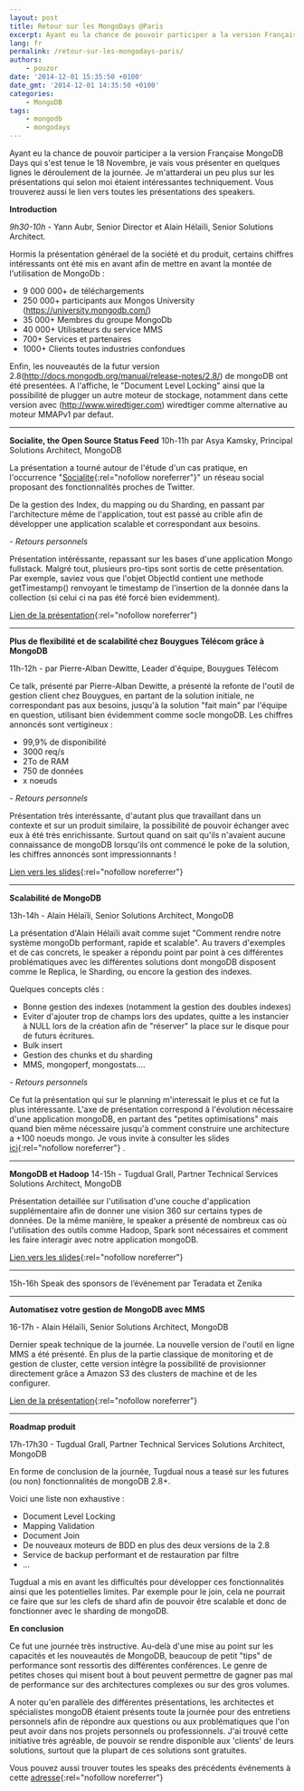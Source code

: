 ```yaml
---
layout: post
title: Retour sur les MongoDays @Paris
excerpt: Ayant eu la chance de pouvoir participer a la version Française MongoDB Days qui s'est tenue le 18 Novembre, je vais vous présenter en quelques lignes le déroulement de la journée. Je m'attarderai un peu plus sur les présentations qui selon moi étaient intéressantes techniquement. Vous trouverez aussi le lien vers toutes les présentations des speakers.
lang: fr
permalink: /retour-sur-les-mongodays-paris/
authors:
    - pouzor
date: '2014-12-01 15:35:50 +0100'
date_gmt: '2014-12-01 14:35:50 +0100'
categories:
    - MongoDB
tags:
    - mongodb
    - mongodays
---
```


Ayant eu la chance de pouvoir participer a la version Française MongoDB Days qui s'est tenue le 18 Novembre, je vais vous présenter en quelques lignes le déroulement de la journée. Je m'attarderai un peu plus sur les présentations qui selon moi étaient intéressantes techniquement. Vous trouverez aussi le lien vers toutes les présentations des speakers.

**Introduction**

*9h30-10h -* Yann Aubr, Senior Director et Alain Hélaïli, Senior Solutions Architect.

Hormis la présentation générael de la société et du produit, certains chiffres intéressants ont été mis en avant afin de mettre en avant la montée de l'utilisation de MongoDb :

- 9 000 000+ de téléchargements
- 250 000+ participants aux Mongos University (https://university.mongodb.com/)
- 35 000+ Membres du groupe MongoDb
- 40 000+ Utilisateurs du service MMS
- 700+ Services et partenaires
- 1000+ Clients toutes industries confondues

Enfin, les nouveautés de la futur version 2.8(http://docs.mongodb.org/manual/release-notes/2.8/) de mongoDB ont été presentées. A l'affiche, le "Document Level Locking" ainsi que la possibilité de plugger un autre moteur de stockage, notamment dans cette version avec (http://www.wiredtiger.com) wiredtiger comme alternative au moteur MMAPv1 par defaut.

------------------------------------------------------------------------

**Socialite, the Open Source Status Feed**
10h-11h par Asya Kamsky, Principal Solutions Architect, MongoDB

La présentation a tourné autour de l'étude d'un cas pratique, en l'occurrence "[Socialite](https://github.com/10gen-labs/socialite){:rel="nofollow noreferrer"}" un réseau social proposant des fonctionnalités proches de Twitter.

De la gestion des Index, du mapping ou du Sharding, en passant par l'architecture même de l'application, tout est passé au crible afin de développer une application scalable et correspondant aux besoins.

*- Retours personnels*

Présentation intéréssante, repassant sur les bases d'une application Mongo fullstack. Malgré tout, plusieurs pro-tips sont sortis de cette présentation.
Par exemple, saviez vous que l'objet ObjectId contient une methode getTimestamp() renvoyant le timestamp de l'insertion de la donnée dans la collection (si celui ci na pas été forcé bien evidemment).

[Lien de la présentation](http://fr.slideshare.net/mongodb/socialite-the-open-source-status-feed){:rel="nofollow noreferrer"}

------------------------------------------------------------------------

**Plus de flexibilité et de scalabilité chez Bouygues Télécom grâce à MongoDB**

11h-12h -  par Pierre-Alban Dewitte, Leader d'équipe, Bouygues Télécom

Ce talk, présenté par Pierre-Alban Dewitte, a présenté la refonte de l'outil de gestion client chez Bouygues, en partant de la solution initiale, ne correspondant pas aux besoins, jusqu'à la solution "fait main" par l'équipe en question, utilisant bien évidemment comme socle mongoDB. Les chiffres annoncés sont vertigineux :

- 99,9% de disponibilité
- 3000 req/s
- 2To de RAM
- 750 de données
- x noeuds

*- Retours personnels*

Présentation très interéssante, d'autant plus que travaillant dans un contexte et sur un produit similaire, la possibilité de pouvoir échanger avec eux à été très enrichissante. Surtout quand on sait qu'ils n'avaient aucune connaissance de mongoDB lorsqu'ils ont commencé le poke de la solution, les chiffres annoncés sont impressionnants !

[Lien vers les slides](http://fr.slideshare.net/mongodb/plus-de-flexibilit-et-de-scalabilit-chez-bouygues-tlcom-grce-mongodb){:rel="nofollow noreferrer"}

------------------------------------------------------------------------



**Scalabilité de MongoDB**

13h-14h - Alain Hélaïli, Senior Solutions Architect, MongoDB

La présentation d'Alain Hélaïli avait comme sujet "Comment rendre notre système mongoDb performant, rapide et scalable". Au travers d'exemples et de cas concrets, le speaker a répondu point par point à ces différentes problématiques avec les différentes solutions dont mongoDB disposent comme le Replica, le Sharding, ou encore la gestion des indexes.

Quelques concepts clés :

-   Bonne gestion des indexes (notamment la gestion des doubles indexes)
-   Eviter d'ajouter trop de champs lors des updates, quitte a les instancier à NULL lors de la création afin de "réserver" la place sur le disque pour de futurs écritures.
-   Bulk insert
-   Gestion des chunks et du sharding
-   MMS, mongoperf, mongostats....



*- Retours personnels*

Ce fut la présentation qui sur le planning m'interessait le plus et ce fut la plus intéressante. L'axe de présentation correspond à l'évolution nécessaire d'une application mongoDB, en partant des "petites optimisations" mais quand bien même nécessaire jusqu'à comment construire une architecture a +100 noeuds mongo. Je vous invite à consulter les slides [ici](http://fr.slideshare.net/mongodb/scalabilit-de-mongodb){:rel="nofollow noreferrer"} .



------------------------------------------------------------------------

**MongoDB et Hadoop**
14-15h - Tugdual Grall, Partner Technical Services Solutions Architect, MongoDB

Présentation detaillée sur l'utilisation d'une couche d'application supplémentaire afin de donner une vision 360 sur certains types de données. De la même manière, le speaker a présenté de nombreux cas où l'utilisation des outils comme Hadoop, Spark sont nécessaires et comment les faire interagir avec notre application mongoDB.

[Lien vers les slides](http://fr.slideshare.net/mongodb/mongodb-day-paris2014hadooptgrall-1){:rel="nofollow noreferrer"}



------------------------------------------------------------------------

15h-16h
Speak des sponsors de l’événement par Teradata et Zenika

------------------------------------------------------------------------

**Automatisez votre gestion de MongoDB avec MMS**

16-17h - Alain Hélaïli, Senior Solutions Architect, MongoDB

Dernier speak technique de la journée. La nouvelle version de l'outil en ligne MMS a été présenté. En plus de la partie classique de monitoring et de gestion de cluster, cette version intègre la possibilité de provisionner directement grâce a Amazon S3 des clusters de machine et de les configurer.

[Lien de la présentation](http://fr.slideshare.net/mongodb/mongo-db-days-paris-2014-mms-fr){:rel="nofollow noreferrer"}

------------------------------------------------------------------------

**Roadmap produit**

17h-17h30 - Tugdual Grall, Partner Technical Services Solutions Architect, MongoDB

En forme de conclusion de la journée, Tugdual nous a teasé sur les futures (ou non) fonctionnalités de mongoDB 2.8+.

Voici une liste non exhaustive :

-   Document Level Locking
-   Mapping Validation
-   Document Join
-   De nouveaux moteurs de BDD en plus des deux versions de la 2.8
-   Service de backup performant et de restauration par filtre
-   ...



Tugdual a mis en avant les difficultés pour développer ces fonctionnalités ainsi que les potentielles limites. Par exemple pour le join, cela ne pourrait ce faire que sur les clefs de shard afin de pouvoir être scalable et donc de fonctionner avec le sharding de mongoDB.

**En conclusion**

Ce fut une journée très instructive. Au-delà d'une mise au point sur les capacités et les nouveautés de MongoDB, beaucoup de petit "tips" de performance sont ressortis des différentes conférences. Le genre de petites choses qui misent bout à bout peuvent permettre de gagner pas mal de performance sur des architectures complexes ou sur des gros volumes.

A noter qu'en parallèle des différentes présentations, les architectes et spécialistes mongoDB étaient présents toute la journée pour des entretiens personnels afin de répondre aux questions ou aux problématiques que l'on peut avoir dans nos projets personnels ou professionnels. J'ai trouvé cette initiative très agréable, de pouvoir se rendre disponible aux 'clients' de leurs solutions, surtout que la plupart de ces solutions sont gratuites.

Vous pouvez aussi trouver toutes les speaks des précédents événements à cette [adresse](http://www.mongodb.com/presentations/){:rel="nofollow noreferrer"}
